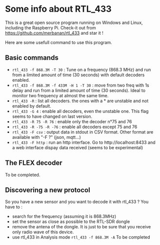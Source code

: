 # Some info about RTL_433

This is a great open source program running on Windows and Linux, including the Raspberry Pi. Check-it out from https://github.com/merbanan/rtl_433 and star it !

Here are some usefull command to use this program.

## Basic commands
- `rtl_433 -f 868.3M -T 30` : Tune on a frequency (868.3 MHz) and run from a limited amount of time (30 seconds) with default decoders enabled.
- `rtl_433 -f 868.3M -f 433M -H 1 -T 30` : move from two freq with 1s delay and run from a limited amount of time (30 seconds). Ideal to monitor two frequency at almost the same time.
- `rtl_433 -R` : list all decoders. the ones with a * are unstable and not enabled by default.
- `rtl_433 -G 4` : enable all decoders, even the unstable one. This flag seems to have changed on last version.
- `rtl_433 -R 75 -R 76` : enable only the decoder n°75 and 76
- `rtl_433 -R -75 -R -76` : enable all decoders except 75 and 76
- `rtl_433 -F csv` : output data in stdout in CSV format. Other format are available with "-F ?" (json, mqtt...)
- `rtl_433 -F http` : run an http interface. Go to http://localhost:8433 and a web interface dispay data received (seems to be experimental)

## The FLEX decoder

To be completed.

## Discovering a new protocol

So you have a new sensor and you want to decode it with rtl_433 ? You have to :
- search for the frequency (assuming it is 868.3MHz)
- set the sensor as close as possible to the RTL-SDR dongle
- remove the antena of the dongle. It is just to be sure that you receive only radio wave of this device.
- use rtl_433 in Analysis mode `rtl_433 -f 868.3M -A`
To be completed
